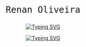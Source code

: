 

<div align='center'>
  <p style="font-size: 24px; font-family: 'Fira Code', monospace;">Renan Oliveira</p>
  
  <a href="https://git.io/typing-svg"><img src="https://readme-typing-svg.demolab.com?font=Fira+Code&pause=1000&color=2685AE&background=FFFFFF00&center=true&width=435&lines=Renan+Oliveira" alt="Typing SVG" /></a>
</div>


<p align="center">
  <a href="https://git.io/typing-svg"><img src="https://readme-typing-svg.demolab.com?    font=Fira+Code&pause=1000&color=2685AE&background=FFFFFF00&center=true&width=435&lines=Hello+there!!+%F0%9F%91%8B;I'm+Data+Scientist+and+Statistician;Do+it  +again%2C+do+it+better." alt="Typing SVG" /></a>
</p>
